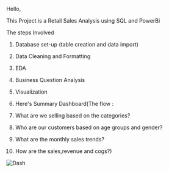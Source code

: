 Hello,

This Project is a Retail Sales Analysis using SQL and PowerBi

The steps Involved
1. Database set-up (table creation and data import)
2. Data Cleaning and Formatting
3. EDA
4. Business Question Analysis
5. Visualization

6. Here's Summary Dashboard(The flow :
7. What are we selling based on the categories?
8. Who are our customers based on age groups and gender?
9. What are the monthly sales trends?
10. How are the sales,revenue and cogs?)
   

![Dash](https://github.com/user-attachments/assets/9d981ee1-a8dc-448f-8974-8fa696d242de)
